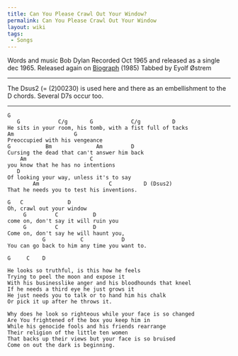 ```yaml
---
title: Can You Please Crawl Out Your Window?
permalink: Can You Please Crawl Out Your Window
layout: wiki
tags:
 - Songs
---
```


Words and music Bob Dylan
Recorded Oct 1965 and released as a single dec 1965. Released again on
[Biograph](Biograph) (1985)
Tabbed by Eyolf Østrem

* * * * *

The Dsus2 (= (2)00230) is used here and there as an embellishment to the
D chords. Several D7s occur too.

* * * * *

    G
       G            C/g       G            C/g          D
    He sits in your room, his tomb, with a fist full of tacks
    Am                   G
    Preoccupied with his vengeance
    G           Bm              Am         D
    Cursing the dead that can't answer him back
        Am                    C
    you know that he has no intentions
       D
    Of looking your way, unless it's to say
            Am                      C          D (Dsus2)
    That he needs you to test his inventions.

    G   C              D
    Oh, crawl out your window
         G         C           D
    come on, don't say it will ruin you
         G         C           D
    Come on, don't say he will haunt you,
               G           C            D
    You can go back to him any time you want to.

    G     C    D

    He looks so truthful, is this how he feels
    Trying to peel the moon and expose it
    With his businesslike anger and his bloodhounds that kneel
    If he needs a third eye he just grows it
    He just needs you to talk or to hand him his chalk
    Or pick it up after he throws it.

    Why does he look so righteous while your face is so changed
    Are You frightened of the box you keep him in
    While his genocide fools and his friends rearrange
    Their religion of the little ten women
    That backs up their views but your face is so bruised
    Come on out the dark is beginning.
